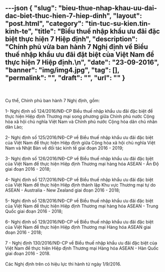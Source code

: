 ---json
{
    "slug": "bieu-thue-nhap-khau-uu-dai-dac-biet-thuc-hien-7-hiep-dinh",
    "layout": "post.html",
    "category": "tin-tuc-su-kien.tin-kinh-te",
    "title": "Biểu thuế nhập khẩu ưu đãi đặc biệt thực hiện 7 Hiệp định",
    "description": "Chính phủ vừa ban hành 7 Nghị định về Biểu thuế nhập khẩu ưu đãi đặt biệt của Việt Nam để thực hiện 7 Hiệp định.\n",
    "date": "23-09-2016",
    "banner": "img/img4.jpg",
    "tag": [],
    "permalink": "",
    "draft": "",
    "url": ""
}
---
<div>&nbsp;</div><div>&nbsp;</div><div>Cụ thể, Chính phủ ban hành 7 Nghị định, gồm:</div><div>&nbsp;</div><div>1- Nghị định số 124/2016/NĐ-CP Biểu thuế nhập khẩu ưu đãi đặc biệt để thực hiện Hiệp định Thương mại song phương giữa Chính phủ nước Cộng hòa xã hội chủ nghĩa Việt Nam và Chính phủ nước Cộng hòa dân chủ nhân dân Lào;</div><div>&nbsp;</div><div>2- Nghị định số 125/2016/NĐ-CP về Biểu thuế nhập khẩu ưu đãi đặc biệt của Việt Nam để thực hiện Hiệp định giữa Cộng hòa xã hội chủ nghĩa Việt Nam và Nhật Bản về đối tác kinh tế giai đoạn 2016 - 2019;</div><div>&nbsp;</div><div>3- Nghị định số 126/2016/NĐ-CP về Biểu thuế nhập khẩu ưu đãi đặc biệt của Việt Nam để thực hiện Hiệp định Thương mại hàng hóa ASEAN - Ấn Độ giai đoạn 2016 - 2018;</div><div>&nbsp;</div><div>4- Nghị định số 127/2016/NĐ-CP về Biểu thuế nhập khẩu ưu đãi đặc biệt của Việt Nam để thực hiện Hiệp định thành lập Khu vực Thương mại tự do ASEAN - Australia - New Zealand giai đoạn 2016 - 2018;</div><div>&nbsp;</div><div>5- Nghị định số 128/2016/NĐ-CP về Biểu thuế nhập khẩu ưu đãi đặc biệt của Việt Nam để thực hiện Hiệp định Thương mại hàng hóa ASEAN - Trung Quốc giai đoạn 2016 - 2018;</div><div>&nbsp;</div><div>6- Nghị định số 129/2016/NĐ-CP về Biểu thuế nhập khẩu ưu đãi đặc biệt của Việt Nam để thực hiện Hiệp định Thương mại Hàng hóa ASEAN giai đoạn 2016 - 2018;</div><div>&nbsp;</div><div>7 - Nghị định 130/2016/NĐ-CP về Biểu thuế nhập khẩu ưu đãi đặc biệt của Việt Nam để thực hiện Hiệp định Thương mại Hàng hóa ASEAN - Hàn Quốc giai đoạn 2016 - 2018.</div><div>&nbsp;</div><div>Các Nghị định trên có hiệu lực thi hành từ ngày 1/9/2016.</div>